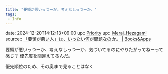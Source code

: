 ```yaml
---
title: "要領が悪いっつーか、考えなしっつーか、"
tags:
 - Info
---
```


date: 2024-12-20T14:12:13+09:00
up:: [Priority](Bar/Novel/Topics/Priority.md)
up:: [Merai_Hezagami](Bar/Novel/Nacaria/Merai_Hezagami.md)
source:: [「要領が悪い人」は、いったい何が問題なのか。 | Books&Apps](https://blog.tinect.jp/?p=77941)

要領が悪いっつーか、考えなしっつーか、気づいてるのにやりたがってねーって感じ？
優先度を間違えてるんだ。

優先順位のため、その奥まで見ることはなく

